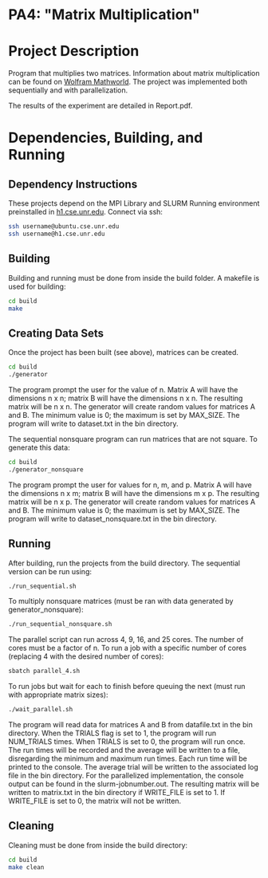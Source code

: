 # PA4: "Matrix Multiplication"

# Project Description

Program that multiplies two matrices. Information about matrix multiplication can be found on [Wolfram Mathworld](http://mathworld.wolfram.com/MatrixMultiplication.html). The project was implemented both sequentially and with parallelization.

The results of the experiment are detailed in Report.pdf.

# Dependencies, Building, and Running

## Dependency Instructions
These projects depend on the MPI Library and SLURM Running environment preinstalled in [h1.cse.unr.edu](h1.cse.unr.edu). Connect via ssh:
```bash
ssh username@ubuntu.cse.unr.edu
ssh username@h1.cse.unr.edu
```

## Building
Building and running must be done from inside the build folder. A makefile is used for building:
```bash
cd build
make
```

## Creating Data Sets
Once the project has been built (see above), matrices can be created.
```bash
cd build
./generator
```
The program prompt the user for the value of n. Matrix A will have the dimensions n x n; matrix B will have the dimensions n x n. The resulting matrix will be n x n. The generator will create random values for matrices A and B. The minimum value is 0; the maximum is set by MAX_SIZE. The program will write to dataset.txt in the bin directory.

The sequential nonsquare program can run matrices that are not square. To generate this data:
```bash
cd build
./generator_nonsquare
```
The program prompt the user for values for n, m, and p. Matrix A will have the dimensions n x m; matrix B will have the dimensions m x p. The resulting matrix will be n x p. The generator will create random values for matrices A and B. The minimum value is 0; the maximum is set by MAX_SIZE. The program will write to dataset_nonsquare.txt in the bin directory.

## Running
After building, run the projects from the build directory. The sequential version can be run using:
```bash
./run_sequential.sh
```
To multiply nonsquare matrices (must be ran with data generated by generator_nonsquare):
```bash
./run_sequential_nonsquare.sh
```
The parallel script can run across 4, 9, 16, and 25 cores. The number of cores must be a factor of n. To run a job with a specific number of cores (replacing 4 with the desired number of cores):
```bash
sbatch parallel_4.sh
```
To run jobs but wait for each to finish before queuing the next (must run with appropriate matrix sizes):
```bash
./wait_parallel.sh
```

The program will read data for matrices A and B from datafile.txt in the bin directory. When the TRIALS flag is set to 1, the program will run NUM_TRIALS times. When TRIALS is set to 0, the program will run once. The run times will be recorded and the average will be written to a file, disregarding the minimum and maximum run times.
Each run time will be printed to the console. The average trial will be written to the associated log file in the bin directory.
For the parallelized implementation, the console output can be found in the slurm-jobnumber.out.
The resulting matrix will be written to matrix.txt in the bin directory if WRITE\_FILE is set to 1. If WRITE\_FILE is set to 0, the matrix will not be written.

## Cleaning
Cleaning must be done from inside the build directory:
```bash
cd build
make clean
```  
